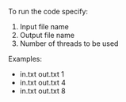To run the code specify:
1. Input file name
2. Output file name
3. Number of threads to be used

Examples:
- in.txt out.txt 1
- in.txt out.txt 4
- in.txt out.txt 8